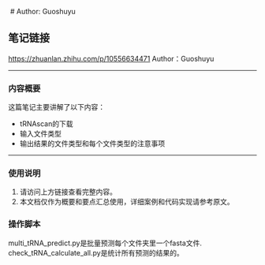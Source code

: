  # Author: Guoshuyu

## 笔记链接
https://zhuanlan.zhihu.com/p/10556634471 Author：Guoshuyu      

---

### 内容概要
这篇笔记主要讲解了以下内容：
- tRNAscan的下载    
- 输入文件类型
- 输出结果的文件类型和每个文件类型的注意事项


---

### 使用说明
1. 请访问上方链接查看完整内容。
2. 本文档仅作为概要和要点汇总使用，详细案例和代码实现请参考原文。

### 操作脚本
multi_tRNA_predict.py是批量预测每个文件夹里一个fasta文件.
check_tRNA_calculate_all.py是统计所有预测的结果的。

